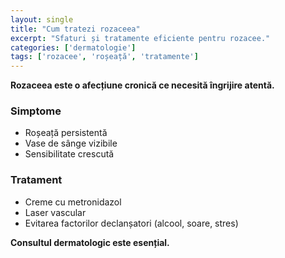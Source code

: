```yaml
---
layout: single
title: "Cum tratezi rozaceea"
excerpt: "Sfaturi și tratamente eficiente pentru rozacee."
categories: ['dermatologie']
tags: ['rozacee', 'roșeață', 'tratamente']
---
```



**Rozaceea este o afecțiune cronică ce necesită îngrijire atentă.**

### Simptome
- Roșeață persistentă
- Vase de sânge vizibile
- Sensibilitate crescută

### Tratament
- Creme cu metronidazol
- Laser vascular
- Evitarea factorilor declanșatori (alcool, soare, stres)

**Consultul dermatologic este esențial.**
        
